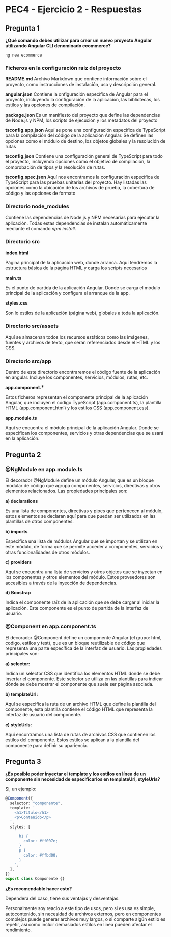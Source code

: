 # PEC4 - Ejercicio 2 - Respuestas

## Pregunta 1

**¿Qué comando debes utilizar para crear un nuevo proyecto Angular utilizando Angular CLI denominado ecommerce?**

```
ng new ecommerce
```

### Ficheros en la configuración raíz del proyecto

**README.md**
Archivo Markdown que contiene información sobre el proyecto, como instrucciones de instalación, uso y descripción general.

**angular.json**
Contiene la onfiguración específica de Angular para el proyecto, incluyendo la configuración de la aplicación, las bibliotecas, los estilos y las opciones de compilación.

**package.json**
Es un manifiesto del proyecto que define las dependencias de Node.js y NPM, los scripts de ejecución y los metadatos del proyecto

**tsconfig.app.json**
Aquí se pone una configuración específica de TypeScript para la compilación del código de la aplicación Angular. Se definen las opciones como el módulo de destino, los objetos globales y la resolución de rutas

**tsconfig.json**
Contiene una configuración general de TypeScript para todo el proyecto, incluyendo opciones como el objetivo de compilación, la comprobación de tipos y la resolución de rutas.

**tsconfig.spec.json**
Aquí nos encontramos la configuración específica de TypeScript para las pruebas unitarias del proyecto. Hay listadas las opciones como la ubicación de los archivos de prueba, la cobertura de código y las opciones de formato

### Directorio node_modules

Contiene las dependencias de Node.js y NPM necesarias para ejecutar la aplicación. Todas estas dependencias se instalan automáticamente mediante el comando _npm install_.

### Directorio src

**index.html**

Página principal de la aplicación web, donde arranca. Aquí tendremos la estructura básica de la página HTML y carga los scripts necesarios

**main.ts**

Es el punto de partida de la aplicación Angular. Donde se carga el módulo principal de la aplicación y configura el arranque de la app.

**styles.css**

Son lo estilos de la aplicación (página web), globales a toda la aplicación.

### Directorio src/assets

Aquí se almacenan todos los recursos estáticos como las imágenes, fuentes y archivos de texto, que serán referenciados desde el HTML y los CSS.

### Directorio src/app

Dentro de este directorio encontraremos el código fuente de la aplicación en angular. Incluye los componentes, servicios, módulos, rutas, etc.

**app.component.\***

Estos ficheros representan el componente principal de la aplicación Angular, que incluyen el código TypeScript (app.component.ts), la plantilla HTML (app.component.html) y los estilos CSS (app.component.css).

**app.module.ts**

Aquí se encuentra el módulo principal de la aplicación Angular. Donde se especifican los componentes, servicios y otras dependencias que se usará en la aplicación.

## Pregunta 2

### @NgModule en app.module.ts

El decorador @NgModule define un módulo Angular, que es un bloque modular de código que agrupa componentes, servicios, directivas y otros elementos relacionados. Las propiedades principales son:

**a) declarations**

Es una lista de componentes, directivas y pipes que pertenecen al módulo, estos elementos se declaran aquí para que puedan ser utilizados en las plantillas de otros componentes.

**b) imports**

Especifica una lista de módulos Angular que se importan y se utilizan en este módulo, de forma que se permite acceder a componentes, servicios y otras funcionalidades de otros módulos.

**c) providers**

Aquí se encuentra una lista de servicios y otros objetos que se inyectan en los componentes y otros elementos del módulo.
Estos proveedores son accesibles a través de la inyección de dependencias.

**d) Boostrap**

Indica el componente raíz de la aplicación que se debe cargar al iniciar la aplicación. Este componente es el punto de partida de la interfaz de usuario.

### @Component en app.component.ts

El decorador @Component define un componente Angular (el grupo: html, codigo, estilos y test), que es un bloque reutilizable de código que representa una parte específica de la interfaz de usuario. Las propiedades principales son:

**a) selector:**

Indica un selector CSS que identifica los elementos HTML donde se debe insertar el componente. Este selector se utiliza en las plantillas para indicar dónde se debe mostrar el componente que suele ser página asociada.

**b) templateUrl:**

Aquí se especifica la ruta de un archivo HTML que define la plantilla del componente, esta plantilla contiene el código HTML que representa la interfaz de usuario del componente.

**c) styleUrls:**

Aquí encontramos una lista de rutas de archivos CSS que contienen los estilos del componente. Estos estilos se aplican a la plantilla del componente para definir su apariencia.

## Pregunta 3

**¿Es posible poder inyectar el template y los estilos en línea de un componente sin necesidad de especificarlos en templateUrl, styleUrls?**

Si, un ejemplo:

```typescript
@Component({
  selector: "componente",
  template: `
    <h1>Titulo</h1>
    <p>Contenido</p>
  `,
  styles: [
    `
      h1 {
        color: #ff007e;
      }
      p {
        color: #ffbd00;
      }
    `,
  ],
})
export class Componente {}
```

**¿Es recomendable hacer esto?**

Dependera del caso, tiene sus ventajas y desventajas.

Personalmente soy reacio a este tipo de usos, pero si es usa es simple, autocontenido, sin necesidad de archivos externos, pero en componentes complejos puede generar archivos muy largos, o si comparte algún estilo es repetir, así como incluir demasiados estilos en línea pueden afectar el rendimiento.
